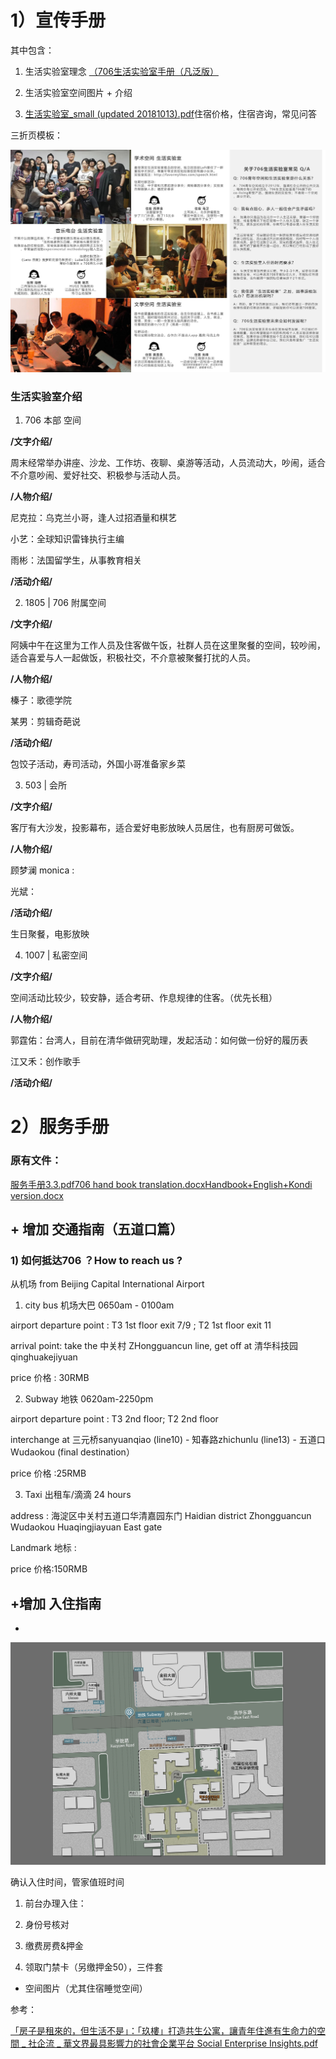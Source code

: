 # 1）宣传手册

其中包含：



1. 生活实验室理念 [（706生活实验室手册（凡泛版）](https://shimo.im/docs/ifkE709f6hE8QDfB)

2. 生活实验室空间图片 + 介绍 

3. [生活实验室_small (updated 20181013).pdf](https://attachments-cdn.shimo.im/cPJUqoVGjxAvF2cc/生活实验室_small_updated_20181013_.pdf?fileGuid=x7Iy0X2gbiIHTxxU)住宿价格，住宿咨询，常见问答 



三折页模板：



![image](assets/1.jpg)


### 生活实验室介绍



1. 706 本部 空间



**/文字介绍/**



周末经常举办讲座、沙龙、工作坊、夜聊、桌游等活动，人员流动大，吵闹，适合不介意吵闹、爱好社交、积极参与活动人员。



**/人物介绍/**



尼克拉：乌克兰小哥，逢人过招酒量和棋艺



小艺：全球知识雷锋执行主编



雨彬：法国留学生，从事教育相关



**/活动介绍/**



2. 1805 | 706 附属空间



**/文字介绍/**



阿姨中午在这里为工作人员及住客做午饭，社群人员在这里聚餐的空间，较吵闹，适合喜爱与人一起做饭，积极社交，不介意被聚餐打扰的人员。



**/人物介绍/**



榛子：歌德学院



某男：剪辑奇葩说



**/活动介绍/**



包饺子活动，寿司活动，外国小哥准备家乡菜



3. 503 | 会所



**/文字介绍/**



客厅有大沙发，投影幕布，适合爱好电影放映人员居住，也有厨房可做饭。



**/人物介绍/**



顾梦澜 monica :



光斌：



**/活动介绍/**



生日聚餐，电影放映



4. 1007 | 私密空间



**/文字介绍/**



空间活动比较少，较安静，适合考研、作息规律的住客。（优先长租）



**/人物介绍/**



郭霆佑：台湾人，目前在清华做研究助理，发起活动：如何做一份好的履历表



江又禾：创作歌手



**/活动介绍/**





# 2）服务手册

### 原有文件：



[服务手册3.3.pdf](https://attachments-cdn.shimo.im/MFG8nC4IPCsBOUVT/服务手册3.3.pdf?fileGuid=x7Iy0X2gbiIHTxxU)[706 hand book translation.docx](https://attachments-cdn.shimo.im/OXgy0a9j0OMPemsv/706_hand_book_translation.docx?fileGuid=x7Iy0X2gbiIHTxxU)[Handbook+English+Kondi version.docx](https://attachments-cdn.shimo.im/hjiaAyS0660PYaGo/Handbook_English_Kondi_version.docx?fileGuid=x7Iy0X2gbiIHTxxU)



## + 增加 交通指南（五道口篇）



### 1) 如何抵达706 ？How to reach us ?



从机场 from Beijing Capital International Airport 



1) city bus 机场大巴 0650am - 0100am



airport departure point : T3 1st floor exit 7/9 ; T2 1st floor exit 11



arrival point: take the 中关村 ZHongguancun line, get off at 清华科技园 qinghuakejiyuan



price 价格 : 30RMB 



2) Subway 地铁 0620am-2250pm



airport departure point : T3 2nd floor; T2 2nd floor



interchange at 三元桥sanyuanqiao (line10) - 知春路zhichunlu (line13) - 五道口Wudaokou (final destination）



price 价格 :25RMB 



3) Taxi 出租车/滴滴 24 hours



address : 海淀区中关村五道口华清嘉园东门 Haidian district Zhongguancun Wudaokou Huaqingjiayuan East gate



Landmark 地标 :  



price 价格:150RMB



## +增加 入住指南



+ 



![image](assets/2.jpg)


确认入住时间，管家值班时间



1. 前台办理入住：

2. 身份号核对

3. 缴费房费&押金

4. 领取门禁卡（另缴押金50），三件套



+ 空间图片（尤其住宿睡觉空间）



参考：



[「房子是租來的，但生活不是」：「玖樓」打造共生公寓，讓青年住進有生命力的空間 _ 社企流 _ 華文界最具影響力的社會企業平台 Social Enterprise Insights.pdf](https://attachments-cdn.shimo.im/FklmvGa52FQBrSzz/_房子是租來的_但生活不是_玖樓_打造共生公寓_讓青年住進有生命力的空間_社企流_華文界最具影響力的社會企業平台_Social_Enterprise_Insights.pdf?fileGuid=x7Iy0X2gbiIHTxxU)


